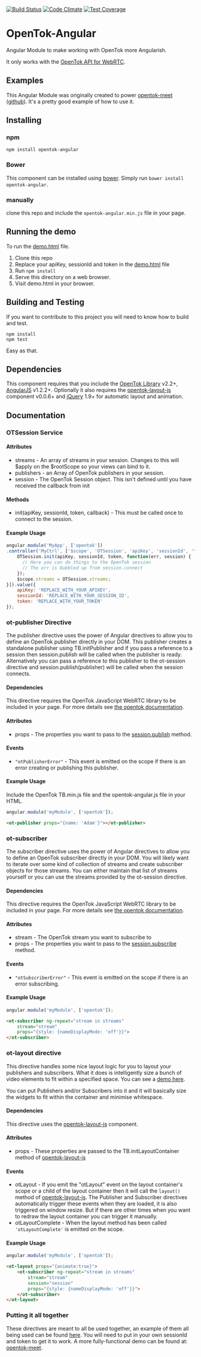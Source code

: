 [![Build Status](https://travis-ci.org/aullman/OpenTok-Angular.svg?branch=master)](https://travis-ci.org/aullman/OpenTok-Angular)
[![Code Climate](https://codeclimate.com/github/aullman/OpenTok-Angular/badges/gpa.svg)](https://codeclimate.com/github/aullman/OpenTok-Angular)
[![Test Coverage](https://codeclimate.com/github/aullman/OpenTok-Angular/badges/coverage.svg)](https://codeclimate.com/github/aullman/OpenTok-Angular)

OpenTok-Angular
===============

Angular Module to make working with OpenTok more Angularish.

It only works with the [OpenTok API for WebRTC](http://www.tokbox.com/opentok/webrtc/docs).

## Examples

This Angular Module was originally created to power [opentok-meet](https://meet.tokbox.com/) ([github](https://github.com/aullman/opentok-meet)). It's a pretty good example of how to use it.

## Installing

### npm

`npm install opentok-angular`

### Bower

This component can be installed using [bower](http://bower.io/). Simply run `bower install opentok-angular`.

### manually

clone this repo and include the `opentok-angular.min.js` file in your page.

## Running the demo

To run the [demo.html](demo.html) file.

1. Clone this repo
2. Replace your apiKey, sessionId and token in the [demo.html](demo.html) file
3. Run `npm install`
4. Serve this directory on a web browser.
5. Visit demo.html in your browser.

## Building and Testing

If you want to contribute to this project you will need to know how to build and test.

```
npm install
npm test
```

Easy as that.

## Dependencies

This component requires that you include the [OpenTok Library](http://www.tokbox.com/opentok) v2.2+, [AngularJS](http://angularjs.org) v1.2.2+. Optionally it also requires the [opentok-layout-js](https://github.com/aullman/opentok-layout-js) component v0.0.6+ and [jQuery](http://jquery.com/) 1.9+ for automatic layout and animation.

## Documentation

### OTSession Service

#### Attributes

* streams - An array of streams in your session. Changes to this will $apply on the $rootScope so your views can bind to it.
* publishers - an Array of OpenTok publishers in your session.
* session - The OpenTok Session object. This isn't defined until you have received the callback from init

#### Methods

* init(apiKey, sessionId, token, callback) - This must be called once to connect to the session.

#### Example Usage

```javascript
angular.module('MyApp', ['opentok'])
.controller('MyCtrl', ['$scope', 'OTSession', 'apiKey', 'sessionId', 'token', function($scope, OTSession, apiKey, sessionId, token) {
    OTSession.init(apiKey, sessionId, token, function(err, session) {
      // Here you can do things to the OpenTok session
      // The err is bubbled up from session.connect
    });
    $scope.streams = OTSession.streams;
}]).value({
    apiKey: 'REPLACE_WITH_YOUR_APIKEY',
    sessionId: 'REPLACE_WITH_YOUR_SESSION_ID',
    token: 'REPLACE_WITH_YOUR_TOKEN'
});
```

### ot-publisher Directive

The publisher directive uses the power of Angular directives to allow you to define an OpenTok publisher directly in your DOM. This publisher creates a standalone publisher using TB.initPublisher and if you pass a reference to a session then session.publish will be called
when the publisher is ready. Alternatively you can pass a reference to this publisher to the
ot-session directive and session.publish(publisher) will be called when the session connects.

#### Dependencies

This directive requires the OpenTok JavaScript WebRTC library to be included in your page. For more details see [the opentok documentation](http://www.tokbox.com/opentok/webrtc/docs/js/reference/index.html).

#### Attributes

* props - The properties you want to pass to the [session.publish](http://www.tokbox.com/opentok/webrtc/docs/js/reference/Session.html#publish) method.

#### Events

* `"otPublisherError"` - This event is emitted on the scope if there is an error creating or publishing this publisher.

#### Example Usage

Include the OpenTok TB.min.js file and the opentok-angular.js file in your HTML.

```javascript
angular.module('myModule', ['opentok']);
```

```html
<ot-publisher props="{name: 'Adam'}"></ot-publisher>
```


### ot-subscriber

The subscriber directive uses the power of Angular directives to allow you to define an OpenTok subscriber directly in your DOM. You will likely want to iterate over some kind of collection of streams and create subscriber objects for those streams. You can either maintain that list of streams yourself or you can use the streams provided by the ot-session directive.

#### Dependencies

This directive requires the OpenTok JavaScript WebRTC library to be included in your page. For more details see [the opentok documentation](http://www.tokbox.com/opentok/webrtc/docs/js/reference/index.html).

#### Attributes

* stream - The OpenTok stream you want to subscribe to
* props - The properties you want to pass to the [session.subscribe](http://www.tokbox.com/opentok/webrtc/docs/js/reference/Session.html#subscribe) method.

#### Events

* `"otSubscriberError"` - This event is emitted on the scope if there is an error subscribing.

#### Example Usage

```javascript
angular.module('myModule', ['opentok']);
```

```html
<ot-subscriber ng-repeat="stream in streams"
    stream="stream"
    props="{style: {nameDisplayMode: 'off'}}">
</ot-subscriber>
```

### ot-layout directive

This directive handles some nice layout logic for you to layout your publishers and subscribers. What it does is intelligently size a bunch of video elements to fit within a specified space. You can see a [demo here](http://aullman.github.io/opentok-layout-js/).

You can put Publishers and/or Subscribers into it and it will basically size the widgets to fit within the container and minimise whitespace.

#### Dependencies

This directive uses the [opentok-layout-js](https://github.com/aullman/opentok-layout-js) component.

#### Attributes

* props - These properties are passed to the TB.initLayoutContainer method of [opentok-layout-js](https://github.com/aullman/opentok-layout-js)

#### Events

* otLayout - If you emit the "otLayout" event on the layout container's scope or a child of the layout container then it will call the `layout()` method of [opentok-layout-js](https://github.com/aullman/opentok-layout-js). The Publisher and Subscriber directives automatically trigger these events when they are loaded, it is also triggered on window resize. But if there are other times when you want to redraw the layout container you can trigger it manually.
* otLayoutComplete - When the layout method has been called `'otLayoutComplete'` is emitted on the scope.

#### Example Usage

```javascript
angular.module('myModule', ['opentok']);
```

```html
<ot-layout props="{animate:true}">
    <ot-subscriber ng-repeat="stream in streams"
        stream="stream"
        session="session"
        props="{style: {nameDisplayMode: 'off'}}">
    </ot-subscriber>
</ot-layout>
```

### Putting it all together

These directives are meant to all be used together, an example of them all being used can be found [here](demo.html). You will need to put in your own sessionId and token to get it to work. A more fully-functional demo can be found at: [opentok-meet](https://meet.tokbox.com/).
